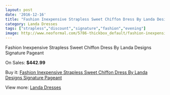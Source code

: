 ```yaml
---
layout: post
date: '2016-12-16'
title: "Fashion Inexpensive Strapless Sweet Chiffon Dress By Landa Designs Signature Pageant"
category: Landa Dresses
tags: ["strapless","discount","signature","fashion","evening"]
image: http://www.neoformal.com/5786-thickbox_default/fashion-inexpensive-strapless-sweet-chiffon-dress-by-landa-designs-signature-pageant.jpg
---
```

Fashion Inexpensive Strapless Sweet Chiffon Dress By Landa Designs Signature Pageant

On Sales: **$442.99**
<a href="https://www.neoformal.com/en/landa-dresses/2113-fashion-inexpensive-strapless-sweet-chiffon-dress-by-landa-designs-signature-pageant.html"><amp-img layout="responsive" width="600" height="600" src="//www.neoformal.com/5786-thickbox_default/fashion-inexpensive-strapless-sweet-chiffon-dress-by-landa-designs-signature-pageant.jpg" alt="Fashion Inexpensive Strapless Sweet Chiffon Dress By Landa Designs Signature Pageant 0" /></a>
<a href="https://www.neoformal.com/en/landa-dresses/2113-fashion-inexpensive-strapless-sweet-chiffon-dress-by-landa-designs-signature-pageant.html"><amp-img layout="responsive" width="600" height="600" src="//www.neoformal.com/5787-thickbox_default/fashion-inexpensive-strapless-sweet-chiffon-dress-by-landa-designs-signature-pageant.jpg" alt="Fashion Inexpensive Strapless Sweet Chiffon Dress By Landa Designs Signature Pageant 1" /></a>
<a href="https://www.neoformal.com/en/landa-dresses/2113-fashion-inexpensive-strapless-sweet-chiffon-dress-by-landa-designs-signature-pageant.html"><amp-img layout="responsive" width="600" height="600" src="//www.neoformal.com/5788-thickbox_default/fashion-inexpensive-strapless-sweet-chiffon-dress-by-landa-designs-signature-pageant.jpg" alt="Fashion Inexpensive Strapless Sweet Chiffon Dress By Landa Designs Signature Pageant 2" /></a>

Buy it: [Fashion Inexpensive Strapless Sweet Chiffon Dress By Landa Designs Signature Pageant](https://www.neoformal.com/en/landa-dresses/2113-fashion-inexpensive-strapless-sweet-chiffon-dress-by-landa-designs-signature-pageant.html "Fashion Inexpensive Strapless Sweet Chiffon Dress By Landa Designs Signature Pageant")

View more: [Landa Dresses](https://www.neoformal.com/en/17-landa-dresses "Landa Dresses")